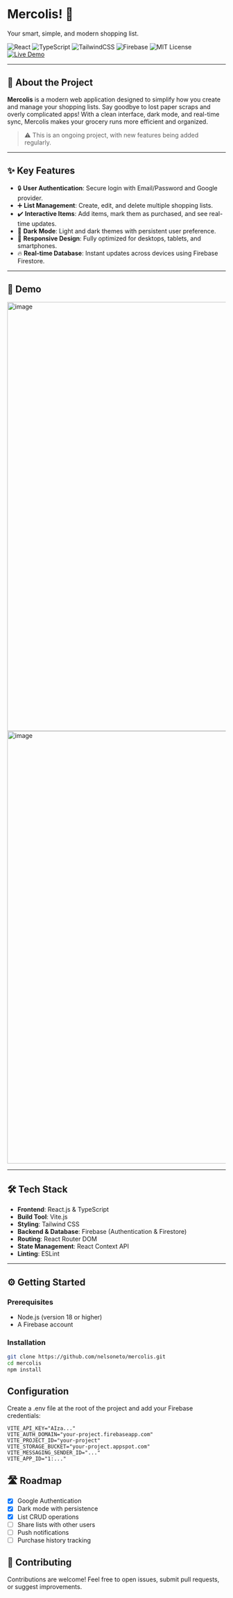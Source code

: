 # Mercolis! 📝  
Your smart, simple, and modern shopping list.

![React](https://img.shields.io/badge/React-18.2.0-blue?logo=react)
![TypeScript](https://img.shields.io/badge/TypeScript-5.0-blue?logo=typescript)
![TailwindCSS](https://img.shields.io/badge/TailwindCSS-3.3-blue?logo=tailwindcss)
![Firebase](https://img.shields.io/badge/Firebase-9.0-orange?logo=firebase)
![MIT License](https://img.shields.io/badge/License-MIT-green)
[![Live Demo](https://img.shields.io/badge/Live-Demo-black?logo=vercel)](https://nelson-portifolio.vercel.app/)

---

## 🚀 About the Project

**Mercolis** is a modern web application designed to simplify how you create and manage your shopping lists. Say goodbye to lost paper scraps and overly complicated apps! With a clean interface, dark mode, and real-time sync, Mercolis makes your grocery runs more efficient and organized.

> ⚠️ This is an ongoing project, with new features being added regularly.

---

## ✨ Key Features

- 🔒 **User Authentication**: Secure login with Email/Password and Google provider.
- ➕ **List Management**: Create, edit, and delete multiple shopping lists.
- ✔️ **Interactive Items**: Add items, mark them as purchased, and see real-time updates.
- 🌙 **Dark Mode**: Light and dark themes with persistent user preference.
- 📱 **Responsive Design**: Fully optimized for desktops, tablets, and smartphones.
- 🔥 **Real-time Database**: Instant updates across devices using Firebase Firestore.

---

## 📸 Demo

<img width="1287" height="988" alt="image" src="https://github.com/user-attachments/assets/b36e4378-ec26-4a40-87b9-5a289440b082" />
<img width="1287" height="996" alt="image" src="https://github.com/user-attachments/assets/a0085961-6ba5-4aa3-adb2-4a531ec94e08" />

---

## 🛠️ Tech Stack

- **Frontend**: React.js & TypeScript  
- **Build Tool**: Vite.js  
- **Styling**: Tailwind CSS  
- **Backend & Database**: Firebase (Authentication & Firestore)  
- **Routing**: React Router DOM  
- **State Management**: React Context API  
- **Linting**: ESLint  

---

## ⚙️ Getting Started

### Prerequisites

- Node.js (version 18 or higher)
- A Firebase account

### Installation

```bash
git clone https://github.com/nelsoneto/mercolis.git
cd mercolis
npm install
```
## Configuration

Create a .env file at the root of the project and add your Firebase credentials:
```.env
VITE_API_KEY="AIza..."
VITE_AUTH_DOMAIN="your-project.firebaseapp.com"
VITE_PROJECT_ID="your-project"
VITE_STORAGE_BUCKET="your-project.appspot.com"
VITE_MESSAGING_SENDER_ID="..."
VITE_APP_ID="1:..."
```

## 🛣️ Roadmap
- [x] Google Authentication
- [x] Dark mode with persistence
- [x] List CRUD operations
- [ ] Share lists with other users
- [ ] Push notifications
- [ ] Purchase history tracking

## 🤝 Contributing
Contributions are welcome! Feel free to open issues, submit pull requests, or suggest improvements.
